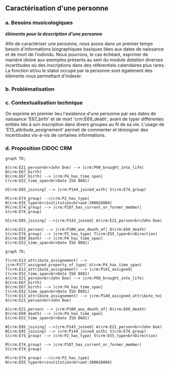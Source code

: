 ## Caractérisation d'une personne

### a. Besoins musicologiques

**_éléments pour la description d'une personne_**

Afin de caractériser une personne, nous avons dans un premier temps besoin d'informations biographiques basiques liées aux dates de naissance et de mort de l'individu. Nous pourrons, le cas échéant, exprimer de manière idoine aux exemples présents au sein du module _datation_ diverses incertitudes où des inscriptions dans des référentiels calendaires plus rares. La fonction et/ou le statut occupé par la personne sont également des éléments nous permettant d'indexer. 

### b. Problématisation

### c. Contextualisation technique

On exprime en premier lieu l'existence d'une personne par ses dates de naissance 'E67_birth' et de mort 'crm:E69_death', avant de typer différentes entités liés à son inscription dans divers groupes au fil de sa vie. L'usage de 'E13_attribute_assignement' permet de commenter et témoigner des incertitudes vis-à-vis de certaines informations.

### d. Proposition CIDOC CRM

```mermaid
graph TD;

A(crm:E21_person<br>John Doe) --> |crm:P98_brought_into_life| B(crm:E67_birth)
B(crm:E67_birth) --> |crm:P4_has_time_span| C(crm:E52_time_span<br>Date ISO 8601)

U[crm:E85_joining] --> |crm:P144_joined_with| S(crm:E74_group)

M(crm:E74_group) -->|crm:P2_has_type| N(crm:E55_type<br>institution<br>aat:300026004)
M(crm:E74_group) --> |crm:P107_has_current_or_former_member| S(crm:E74_group)

U[crm:E85_joining] -->|crm:P143_joined| A(crm:E21_person<br>John Doe)

A(crm:E21_person) --> |crm:P100_was_death_of| D(crm:E69_death)
S(crm:E74_group) --> |crm:P2_has_type| T(crm:E55_type<br>Direction)
D(crm:E69_death) --> |crm:P4_has_time_span| E(crm:E52_time_span<br>Date ISO 8601)

```


```mermaid
graph TD;

T(crm:E13_attribute_assignement) --> |crm:P177_assigned_property_of_type| U(crm:P4_has_time_span)
T(crm:E13_attribute_assignement) --> |crm:P141_assigned| C(crm:E52_time_span<br>Date ISO 8601)
A(crm:E21_person<br>John Doe) --> |crm:P98_brought_into_life| B(crm:E67_birth)
B(crm:E67_birth) --> |crm:P4_has_time_span| C(crm:E52_time_span<br>Date ISO 8601)
T(crm:E13_attribute_assignement) --> |crm:P140_assigned_attribute_to| A(crm:E21_person<br>John Doe)

A(crm:E21_person) --> |crm:P100_was_death_of| D(crm:E69_death)
D(crm:E69_death) --> |crm:P4_has_time_span| E(crm:E52_time_span<br>Date ISO 8601)

W[crm:E85_joining] -->|crm:P143_joined| A(crm:E21_person<br>John Doe)
W[crm:E85_joining] --> |crm:P144_joined_with| S(crm:E74_group)
S(crm:E74_group) --> |crm:P2_has_type| V(crm:E55_type<br>Direction)

M(crm:E74_group) --> |crm:P107_has_current_or_former_member| S(crm:E74_group)

M(crm:E74_group) -->|crm:P2_has_type| N(crm:E55_type<br>institution<br>aat:300026004)
```
